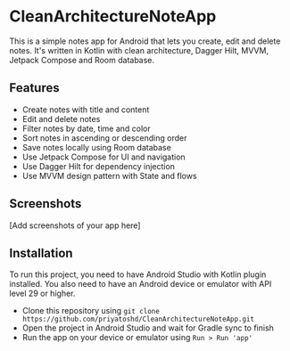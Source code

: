 # CleanArchitectureNoteApp

This is a simple notes app for Android that lets you create, edit and delete notes. It's written in Kotlin with clean architecture, Dagger Hilt, MVVM, Jetpack Compose and Room database.

## Features

- Create notes with title and content
- Edit and delete notes
- Filter notes by date, time and color
- Sort notes in ascending or descending order
- Save notes locally using Room database
- Use Jetpack Compose for UI and navigation
- Use Dagger Hilt for dependency injection
- Use MVVM design pattern with State and flows

## Screenshots

[Add screenshots of your app here]

## Installation

To run this project, you need to have Android Studio with Kotlin plugin installed. You also need to have an Android device or emulator with API level 29 or higher.

- Clone this repository using `git clone https://github.com/priyatoshd/CleanArchitectureNoteApp.git`
- Open the project in Android Studio and wait for Gradle sync to finish
- Run the app on your device or emulator using `Run > Run 'app'`
